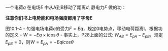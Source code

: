 
一个电荷$q$ 在电场$E$ 中从A到B移动了距离$d$, 静电力$F$ 做的功： 

**注意你们书上电势能和电场强度都用了字母E**

图10.1-4
	- 匀强电场电荷$q$的受力$F = Eq$，规定0电势点，移动电荷距离l，根据功的定义
	- $W = -Eq \times l\cos{\theta}$
	- 事实上，P28上面的公式: $W_{AB} = E_{pA} - E_{pB}$，规定$E_{pB} = 0$，则$W = E_{pA} = -Eql cos \theta$

